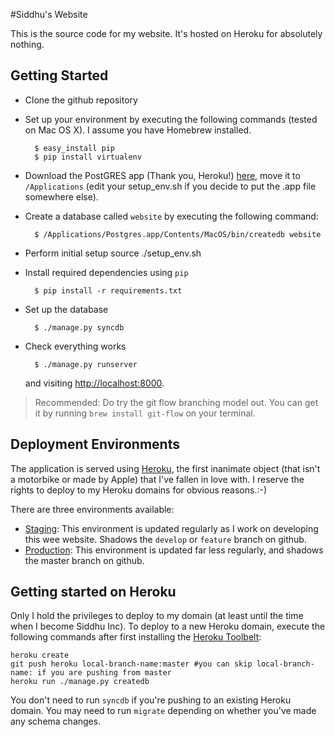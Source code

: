 #Siddhu's Website

This is the source code for my website. It's hosted on Heroku for absolutely nothing.

## Getting Started

* Clone the github repository
* Set up your environment by executing the following commands (tested on Mac OS X). I assume you have Homebrew installed.

		$ easy_install pip
		$ pip install virtualenv

* Download the PostGRES app (Thank you, Heroku!) [here](http://postgresapp.com/download), move it to `/Applications` (edit your setup_env.sh if you decide to put the .app file somewhere else).

* Create a database called `website` by executing the following command:
		
		$ /Applications/Postgres.app/Contents/MacOS/bin/createdb website

* Perform initial setup
		source ./setup_env.sh
		
* Install required dependencies using `pip`
		
		$ pip install -r requirements.txt
		
* Set up the database
	
		$ ./manage.py syncdb
		
* Check everything works

		$ ./manage.py runserver
  and visiting [http://localhost:8000](http://localhost:8000).
		
> Recommended: Do try the git flow branching model out. You can get it by running `brew install git-flow` on your terminal.

## Deployment Environments

The application is served using [Heroku](http://www.heroku.com), the first inanimate object (that isn't a motorbike or made by Apple) that I've fallen in love with. I reserve the rights to deploy to my Heroku domains for obvious reasons.:-)

There are three environments available:
 
* [Staging](http://staging.siddhuw.info): This environment is updated regularly as I work on developing this wee website. Shadows the `develop` or `feature` branch on github.
* [Production](http://www.siddhuw.info): This environment is updated far less regularly, and shadows the master branch on github.

## Getting started on Heroku

Only I hold the privileges to deploy to my domain (at least until the time when I become Siddhu Inc). To deploy to a new Heroku domain, execute the following commands after first installing the [Heroku Toolbelt](https://toolbelt.heroku.com/):
	
	heroku create
	git push heroku local-branch-name:master #you can skip local-branch-name: if you are pushing from master
	heroku run ./manage.py createdb
	
You don't need to run `syncdb` if you're pushing to an existing Heroku domain. You may need to run `migrate` depending on whether you've made any schema changes.
	

	
